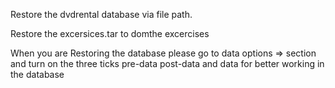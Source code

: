 Restore the dvdrental database via file path.

Restore the excersices.tar to domthe excercises

When you are Restoring the database please go to data options => section and turn on the three ticks pre-data post-data and data for better working in the database
